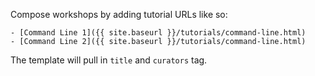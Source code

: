 Compose workshops by adding tutorial URLs like so:

```
- [Command Line 1]({{ site.baseurl }}/tutorials/command-line.html)
- [Command Line 2]({{ site.baseurl }}/tutorials/command-line.html)
```

The template will pull in `title` and `curators` tag.
